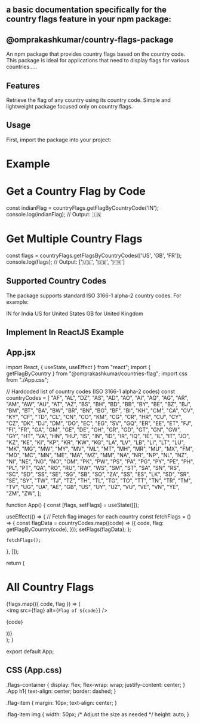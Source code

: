 ## a basic documentation specifically for the country flags feature in your npm package:

## @omprakashkumar/country-flags-package

An npm package that provides country flags based on the country code. This package is ideal for applications that need to display flags for various countries.....

## Features
Retrieve the flag of any country using its country code.
Simple and lightweight package focused only on country flags.

## Usage
First, import the package into your project:

# Example
# Get a Country Flag by Code

const indianFlag = countryFlags.getFlagByCountryCode('IN');
console.log(indianFlag);
// Output: 🇮🇳

# Get Multiple Country Flags
const flags = countryFlags.getFlagsByCountryCodes(['US', 'GB', 'FR']);
console.log(flags);
// Output: ['🇺🇸', '🇬🇧', '🇫🇷']


## Supported Country Codes
The package supports standard ISO 3166-1 alpha-2 country codes. For example:

IN for India
US for United States
GB for United Kingdom


## Implement In ReactJS Example

## App.jsx

import React, { useState, useEffect } from "react";
import { getFlagByCountry } from "@omprakashkumar/countries-flag";
import css from "./App.css";

// Hardcoded list of country codes (ISO 3166-1 alpha-2 codes)
const countryCodes = [
  "AF",
  "AL",
  "DZ",
  "AS",
  "AD",
  "AO",
  "AI",
  "AQ",
  "AG",
  "AR",
  "AM",
  "AW",
  "AU",
  "AT",
  "AZ",
  "BS",
  "BH",
  "BD",
  "BB",
  "BY",
  "BE",
  "BZ",
  "BJ",
  "BM",
  "BT",
  "BA",
  "BW",
  "BR",
  "BN",
  "BG",
  "BF",
  "BI",
  "KH",
  "CM",
  "CA",
  "CV",
  "KY",
  "CF",
  "TD",
  "CL",
  "CN",
  "CO",
  "KM",
  "CG",
  "CR",
  "HR",
  "CU",
  "CY",
  "CZ",
  "DK",
  "DJ",
  "DM",
  "DO",
  "EC",
  "EG",
  "SV",
  "GQ",
  "ER",
  "EE",
  "ET",
  "FJ",
  "FI",
  "FR",
  "GA",
  "GM",
  "GE",
  "DE",
  "GH",
  "GR",
  "GD",
  "GT",
  "GN",
  "GW",
  "GY",
  "HT",
  "VA",
  "HN",
  "HU",
  "IS",
  "IN",
  "ID",
  "IR",
  "IQ",
  "IE",
  "IL",
  "IT",
  "JO",
  "KZ",
  "KE",
  "KI",
  "KP",
  "KR",
  "KW",
  "KG",
  "LA",
  "LV",
  "LB",
  "LI",
  "LT",
  "LU",
  "MK",
  "MG",
  "MW",
  "MY",
  "MV",
  "ML",
  "MT",
  "MH",
  "MR",
  "MU",
  "MX",
  "FM",
  "MD",
  "MC",
  "MN",
  "ME",
  "MA",
  "MZ",
  "MM",
  "NA",
  "NR",
  "NP",
  "NL",
  "NZ",
  "NI",
  "NE",
  "NG",
  "NO",
  "OM",
  "PK",
  "PW",
  "PS",
  "PA",
  "PG",
  "PY",
  "PE",
  "PH",
  "PL",
  "PT",
  "QA",
  "RO",
  "RU",
  "RW",
  "WS",
  "SM",
  "ST",
  "SA",
  "SN",
  "RS",
  "SC",
  "SD",
  "SS",
  "SE",
  "SG",
  "SB",
  "SO",
  "ZA",
  "SS",
  "ES",
  "LK",
  "SD",
  "SR",
  "SE",
  "SY",
  "TW",
  "TJ",
  "TZ",
  "TH",
  "TL",
  "TG",
  "TO",
  "TT",
  "TN",
  "TR",
  "TM",
  "TV",
  "UG",
  "UA",
  "AE",
  "GB",
  "US",
  "UY",
  "UZ",
  "VU",
  "VE",
  "VN",
  "YE",
  "ZM",
  "ZW",
];

function App() {
  const [flags, setFlags] = useState([]);

  useEffect(() => {
    // Fetch flag images for each country
    const fetchFlags = () => {
      const flagData = countryCodes.map((code) => ({
        code,
        flag: getFlagByCountry(code),
      }));
      setFlags(flagData);
    };

    fetchFlags();
  }, []);

  return (
    <div className="App">
      <h1>All Country Flags</h1>
      <div className="flags-container">
        {flags.map(({ code, flag }) => (
          <div key={code} className="flag-item">
            <img src={flag} alt={`Flag of ${code}`} />
            <p>{code}</p>
          </div>
        ))}
      </div>
    </div>
  );
}

export default App;




## CSS (App.css)

.flags-container {
  display: flex;
  flex-wrap: wrap;
  justify-content: center;
}
.App h1{
  text-align: center;
  border: dashed;
}

.flag-item {
  margin: 10px;
  text-align: center;
}

.flag-item img {
  width: 50px; /* Adjust the size as needed */
  height: auto;
}
